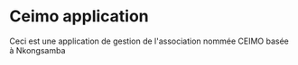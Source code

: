 # Ceimo application
Ceci est une application de gestion de l'association nommée CEIMO basée à Nkongsamba